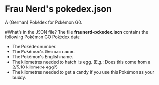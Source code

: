 # Frau Nerd's pokedex.json
A (German) Pokédex for Pokémon GO.

#What's in the JSON file?
The file **fraunerd-pokedex.json** contains the following Pokémon GO Pokédex data:
- The Pokédex number.
- The Pokémon's German name.
- The Pokémon's English name.
- The kilometres needed to hatch its egg. (E.g.: Does this come from a 2/5/10 kilometre egg?)
- The kilometres needed to get a candy if you use this Pokémon as your buddy.


